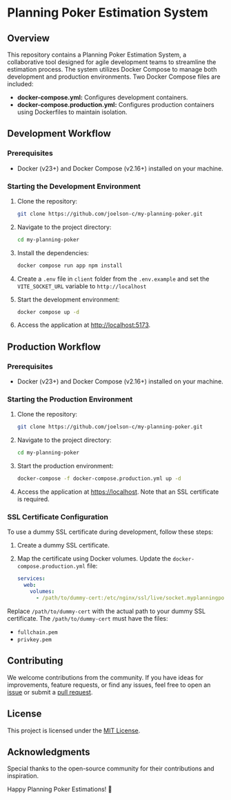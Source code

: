 # Planning Poker Estimation System

## Overview

This repository contains a Planning Poker Estimation System, a collaborative tool designed for agile development teams to streamline the estimation process. The system utilizes Docker Compose to manage both development and production environments. Two Docker Compose files are included:

- **docker-compose.yml:** Configures development containers.
- **docker-compose.production.yml:** Configures production containers using Dockerfiles to maintain isolation.

## Development Workflow

### Prerequisites

- Docker (v23+) and Docker Compose (v2.16+) installed on your machine.

### Starting the Development Environment

1. Clone the repository:

   ```bash
   git clone https://github.com/joelson-c/my-planning-poker.git
   ```

2. Navigate to the project directory:

   ```bash
   cd my-planning-poker
   ```

3. Install the dependencies:

   ```bash
   docker compose run app npm install
   ```

3. Create a `.env` file in `client` folder from the `.env.example` and set the `VITE_SOCKET_URL` variable to `http://localhost`

5. Start the development environment:

   ```bash
   docker compose up -d
   ```

6. Access the application at [http://localhost:5173](http://localhost:5173).

## Production Workflow

### Prerequisites

- Docker (v23+) and Docker Compose (v2.16+) installed on your machine.

### Starting the Production Environment

1. Clone the repository:

   ```bash
   git clone https://github.com/joelson-c/my-planning-poker.git
   ```

2. Navigate to the project directory:

   ```bash
   cd my-planning-poker
   ```

3. Start the production environment:

   ```bash
   docker-compose -f docker-compose.production.yml up -d
   ```

4. Access the application at [https://localhost](https://localhost). Note that an SSL certificate is required.

### SSL Certificate Configuration

To use a dummy SSL certificate during development, follow these steps:

1. Create a dummy SSL certificate.

2. Map the certificate using Docker volumes. Update the `docker-compose.production.yml` file:

   ```yaml
   services:
     web:
       volumes:
         - /path/to/dummy-cert:/etc/nginx/ssl/live/socket.myplanningpoker.dev
   ```

Replace `/path/to/dummy-cert` with the actual path to your dummy SSL certificate. The `/path/to/dummy-cert` must have the files:
- `fullchain.pem`
- `privkey.pem`

## Contributing

We welcome contributions from the community. If you have ideas for improvements, feature requests, or find any issues, feel free to open an [issue](https://github.com/joelson-c/my-planning-poker/issues) or submit a [pull request](https://github.com/joelson-c/my-planning-poker/pulls).

## License

This project is licensed under the [MIT License](LICENSE).

## Acknowledgments

Special thanks to the open-source community for their contributions and inspiration.

Happy Planning Poker Estimations! 🚀
